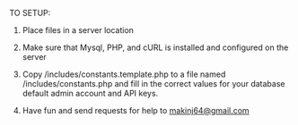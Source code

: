 TO SETUP:

1. Place files in a server location

2. Make sure that Mysql, PHP, and cURL is installed and configured on the server

3. Copy /includes/constants.template.php to a file named /includes/constants.php and fill in the correct values for your database default admin account and API keys.

4. Have fun and send requests for help to makinj64@gmail.com
